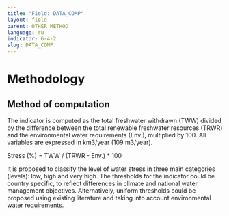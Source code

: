 ```yaml
---
title: "Field: DATA_COMP"
layout: field
parent: OTHER_METHOD
language: ru
indicator: 6-4-2
slug: DATA_COMP
---
```

# Methodology

## Method of computation

The indicator is computed as the total freshwater withdrawn (TWW) divided by the difference between the total renewable freshwater resources (TRWR) and the environmental water requirements (Env.), multiplied by 100. All variables are expressed in km3/year (109 m3/year).

Stress (%) = TWW / (TRWR - Env.) * 100

It is proposed to classify the level of water stress in three main categories (levels): low, high and very high. The thresholds for the indicator could be country specific, to reflect differences in climate and national water management objectives. Alternatively, uniform thresholds could be proposed using existing literature and taking into account environmental water requirements.